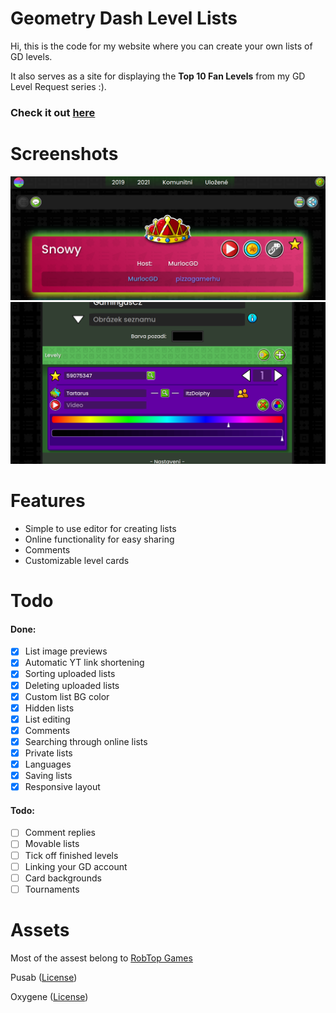 # Geometry Dash Level Lists
Hi, this is the code for my website where you can create your own lists of GD levels.

It also serves as a site for displaying the **Top 10 Fan Levels** from my GD Level Request series :).

### Check it out [here](http://gamingas.wz.cz/lofttop10/)

# Screenshots
![list](https://raw.githubusercontent.com/GamingasCZ/lof-top10/master/github/Screenshot_20220309_003817.png)
![editor](https://raw.githubusercontent.com/GamingasCZ/lof-top10/master/github/Screenshot_20220309_003937.png)


# Features
 - Simple to use editor for creating lists
 - Online functionality for easy sharing
 - Comments
 - Customizable level cards
# Todo
#### Done:

- [X] List image previews
- [X] Automatic YT link shortening
- [X] Sorting uploaded lists
- [X] Deleting uploaded lists
- [X] Custom list BG color
- [X] Hidden lists
- [X] List editing
- [X] Comments
- [X] Searching through online lists
- [X] Private lists
- [X] Languages
- [X] Saving lists
- [X] Responsive layout
#### Todo:

- [ ] Comment replies
- [ ] Movable lists
- [ ] Tick off finished levels
- [ ] Linking your GD account
- [ ] Card backgrounds
- [ ] Tournaments

# Assets
Most of the assest belong to [RobTop Games](http://robtopgames.com)

Pusab ([License](https://www.fontsquirrel.com/license/Pusab))

Oxygene ([License](http://pizzadude.dk/site/))
